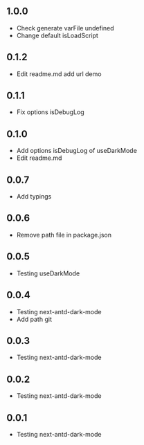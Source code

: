 ## 1.0.0
- Check generate varFile undefined
- Change default isLoadScript
## 0.1.2
- Edit readme.md add url demo
## 0.1.1
- Fix options isDebugLog
## 0.1.0
- Add options isDebugLog of useDarkMode
- Edit readme.md
## 0.0.7
- Add typings
## 0.0.6
- Remove path file in package.json
## 0.0.5
- Testing useDarkMode
## 0.0.4
- Testing next-antd-dark-mode
- Add path git
## 0.0.3
- Testing next-antd-dark-mode
## 0.0.2
- Testing next-antd-dark-mode
## 0.0.1
- Testing next-antd-dark-mode

